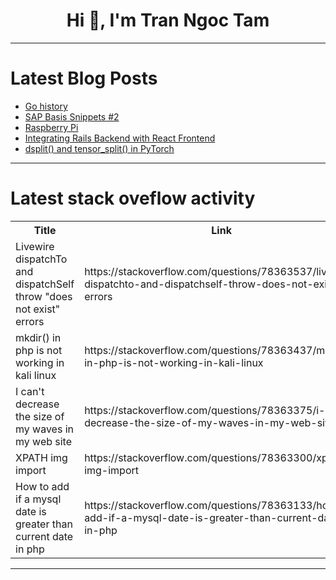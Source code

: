 <h1 align="center">Hi 👋, I'm Tran Ngoc Tam</h1>

---

# Latest Blog Posts 
<!-- BLOG-POST-LIST:START -->
- [Go history](https://dev.to/igorcastilhos/go-history-5184)
- [SAP Basis Snippets #2](https://dev.to/ashwinsharmap/sap-basis-snippets-2-4i97)
- [Raspberry Pi](https://dev.to/allyn/raspberry-pi-4bgd)
- [Integrating Rails Backend with React Frontend](https://dev.to/leoneloliver/integrating-rails-backend-with-react-frontend-h3b)
- [dsplit&lpar;&rpar; and tensor_split&lpar;&rpar; in PyTorch](https://dev.to/hyperkai/dsplit-and-tensorsplit-in-pytorch-1837)
<!-- BLOG-POST-LIST:END -->

---

# Latest stack oveflow activity
<table>
  <tr><th>Title</th><th>Link</th></tr>
  <!-- STACKOVERFLOW:START --><tr><td>Livewire dispatchTo and dispatchSelf throw &quot;does not exist&quot; errors</td><td>https://stackoverflow.com/questions/78363537/livewire-dispatchto-and-dispatchself-throw-does-not-exist-errors</td></tr><tr><td>mkdir&lpar;&rpar; in php is not working in kali linux</td><td>https://stackoverflow.com/questions/78363437/mkdir-in-php-is-not-working-in-kali-linux</td></tr><tr><td>I can&#39;t decrease the size of my waves in my web site</td><td>https://stackoverflow.com/questions/78363375/i-cant-decrease-the-size-of-my-waves-in-my-web-site</td></tr><tr><td>XPATH img import</td><td>https://stackoverflow.com/questions/78363300/xpath-img-import</td></tr><tr><td>How to add if a mysql date is greater than current date in php</td><td>https://stackoverflow.com/questions/78363133/how-to-add-if-a-mysql-date-is-greater-than-current-date-in-php</td></tr><!-- STACKOVERFLOW:END -->
</table>

---


